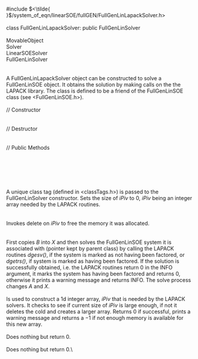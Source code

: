\
\#include
$<\tilde{ }$/system_of_eqn/linearSOE/fullGEN/FullGenLinLapackSolver.h$>$\
\
class FullGenLinLapackSolver: public FullGenLinSolver\
\
MovableObject\
Solver\
LinearSOESolver\
FullGenLinSolver\
\
\
A FullGenLinLapackSolver object can be constructed to solve a
FullGenLinSOE object. It obtains the solution by making calls on the the
LAPACK library. The class is defined to be a friend of the FullGenLinSOE
class (see $<$FullGenLinSOE.h$>$).\
\
// Constructor\
\
\
// Destructor\
\
\
// Public Methods\
\
\
\
\
\
\
A unique class tag (defined in $<$classTags.h$>$) is passed to the
FullGenLinSolver constructor. Sets the size of *iPiv* to $0$, *iPiv*
being an integer array needed by the LAPACK routines.\
\
\
Invokes delete on *iPiv* to free the memory it was allocated.\
\
\
First copies $B$ into $X$ and then solves the FullGenLinSOE system it is
associated with (pointer kept by parent class) by calling the LAPACK
routines *dgesv()*, if the system is marked as not having been factored,
or *dgetrs()*, if system is marked as having been factored. If the
solution is successfully obtained, i.e. the LAPACK routines return $0$
in the INFO argument, it marks the system has having been factored and
returns $0$, otherwise it prints a warning message and returns INFO. The
solve process changes $A$ and $X$.\
\
Is used to construct a 1d integer array, *iPiv* that is needed by the
LAPACK solvers. It checks to see if current size of *iPiv* is large
enough, if not it deletes the cold and creates a larger array. Returns
$0$ if successful, prints a warning message and returns a $-1$ if not
enough memory is available for this new array.\
\
Does nothing but return $0$.\
\
Does nothing but return $0$.\
